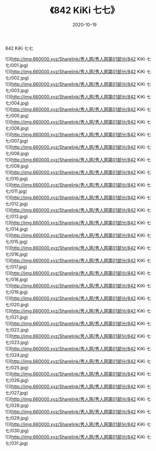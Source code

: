 ﻿---
layout: post
title:  《842 KiKi 七七》
date:   2020-10-19
img: http://img.660000.xyz/Sharelink/秀人网/秀人网第01部分/842 KiKi 七七/000.jpg
categories: [美女, 清纯, 唯美]
---

842 KiKi 七七

  ![](http://img.660000.xyz/Sharelink/秀人网/秀人网第01部分/842 KiKi 七七/001.jpg) <br> ![](http://img.660000.xyz/Sharelink/秀人网/秀人网第01部分/842 KiKi 七七/002.jpg) <br> ![](http://img.660000.xyz/Sharelink/秀人网/秀人网第01部分/842 KiKi 七七/003.jpg) <br> ![](http://img.660000.xyz/Sharelink/秀人网/秀人网第01部分/842 KiKi 七七/004.jpg) <br> ![](http://img.660000.xyz/Sharelink/秀人网/秀人网第01部分/842 KiKi 七七/005.jpg) <br> ![](http://img.660000.xyz/Sharelink/秀人网/秀人网第01部分/842 KiKi 七七/006.jpg) <br> ![](http://img.660000.xyz/Sharelink/秀人网/秀人网第01部分/842 KiKi 七七/007.jpg) <br> ![](http://img.660000.xyz/Sharelink/秀人网/秀人网第01部分/842 KiKi 七七/008.jpg) <br> ![](http://img.660000.xyz/Sharelink/秀人网/秀人网第01部分/842 KiKi 七七/009.jpg) <br> ![](http://img.660000.xyz/Sharelink/秀人网/秀人网第01部分/842 KiKi 七七/010.jpg) <br> ![](http://img.660000.xyz/Sharelink/秀人网/秀人网第01部分/842 KiKi 七七/011.jpg) <br> ![](http://img.660000.xyz/Sharelink/秀人网/秀人网第01部分/842 KiKi 七七/012.jpg) <br> ![](http://img.660000.xyz/Sharelink/秀人网/秀人网第01部分/842 KiKi 七七/013.jpg) <br> ![](http://img.660000.xyz/Sharelink/秀人网/秀人网第01部分/842 KiKi 七七/014.jpg) <br> ![](http://img.660000.xyz/Sharelink/秀人网/秀人网第01部分/842 KiKi 七七/015.jpg) <br> ![](http://img.660000.xyz/Sharelink/秀人网/秀人网第01部分/842 KiKi 七七/016.jpg) <br> ![](http://img.660000.xyz/Sharelink/秀人网/秀人网第01部分/842 KiKi 七七/017.jpg) <br> ![](http://img.660000.xyz/Sharelink/秀人网/秀人网第01部分/842 KiKi 七七/018.jpg) <br> ![](http://img.660000.xyz/Sharelink/秀人网/秀人网第01部分/842 KiKi 七七/019.jpg) <br> ![](http://img.660000.xyz/Sharelink/秀人网/秀人网第01部分/842 KiKi 七七/020.jpg) <br> ![](http://img.660000.xyz/Sharelink/秀人网/秀人网第01部分/842 KiKi 七七/021.jpg) <br> ![](http://img.660000.xyz/Sharelink/秀人网/秀人网第01部分/842 KiKi 七七/022.jpg) <br> ![](http://img.660000.xyz/Sharelink/秀人网/秀人网第01部分/842 KiKi 七七/023.jpg) <br> ![](http://img.660000.xyz/Sharelink/秀人网/秀人网第01部分/842 KiKi 七七/024.jpg) <br> ![](http://img.660000.xyz/Sharelink/秀人网/秀人网第01部分/842 KiKi 七七/025.jpg) <br> ![](http://img.660000.xyz/Sharelink/秀人网/秀人网第01部分/842 KiKi 七七/026.jpg) <br> ![](http://img.660000.xyz/Sharelink/秀人网/秀人网第01部分/842 KiKi 七七/027.jpg) <br> ![](http://img.660000.xyz/Sharelink/秀人网/秀人网第01部分/842 KiKi 七七/028.jpg) <br> ![](http://img.660000.xyz/Sharelink/秀人网/秀人网第01部分/842 KiKi 七七/029.jpg) <br> ![](http://img.660000.xyz/Sharelink/秀人网/秀人网第01部分/842 KiKi 七七/030.jpg) <br> ![](http://img.660000.xyz/Sharelink/秀人网/秀人网第01部分/842 KiKi 七七/031.jpg) <br>